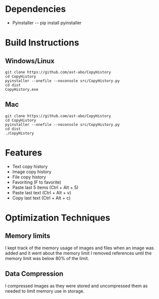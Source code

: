 # Dependencies
- Pyinstaller
-- pip install pyinstaller


# Build Instructions
## Windows/Linux
```
git clone https://github.com/ast-abo/CopyHistory
cd CopyHistory
pyinstaller --onefile --noconsole src/CopyHistory.py
cd dist
CopyHistory.exe
```

## Mac
```
git clone https://github.com/ast-abo/CopyHistory
cd CopyHistory
pyinstaller --onefile --noconsole src/CopyHistory.py
cd dist
./CopyHistory
```

# Features
- Text copy history
- Image copy history
- File copy history
- Favoriting (F to favorite)
- Paste last 5 items (Ctrl + Alt + 5)
- Paste last text (Ctrl + Alt + v) 
- Copy last text (Ctrl + Alt + c)

# Optimization Techniques

## Memory limits
I kept track of the memory usage of images and files when an image was added and it went about the memory limit
I removed references until the memory limit was below 80% of the limit.

## Data Compression
I compressed images as they were stored and uncompressed them as needed to limit memory use in storage.